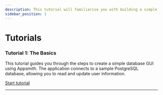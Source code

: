 ```yaml
---
description: This tutorial will familiarise you with building a simple app on Appsmith
sidebar_position: 1
---
```


# Tutorials

### Tutorial 1: The Basics

This tutorial guides you through the steps to create a simple database GUI using Appsmith. The application connects to a sample PostgreSQL database, allowing you to read and update user information.

[Start tutorial](/getting-started/tutorials/start-building)

---
